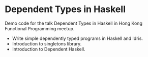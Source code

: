 # Dependent Types in Haskell

Demo code for the talk Dependent Types in Haskell in Hong Kong Functional
Programming meetup.

- Write simple dependently typed programs in Haskell and Idris.
- Introduction to singletons library.
- Introduction to Dependent Haskell.
